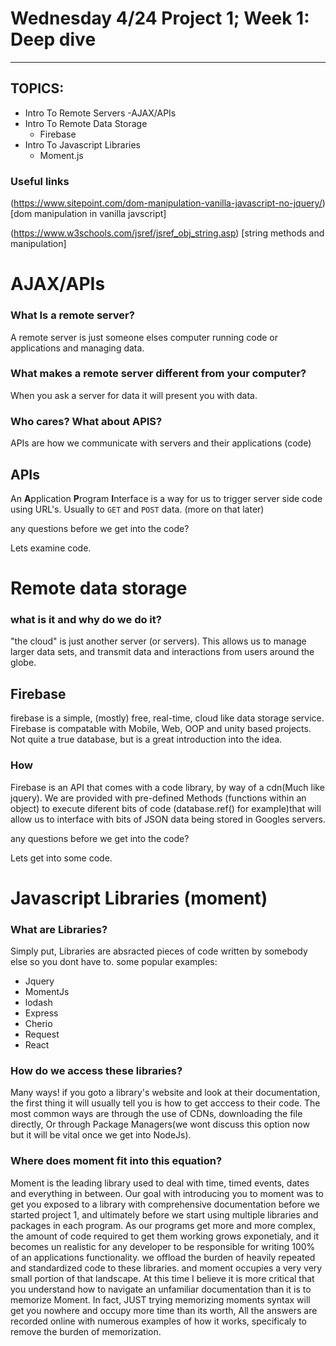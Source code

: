 # Wednesday 4/24 Project 1; Week 1: **Deep dive**
******
## TOPICS:
- Intro To Remote Servers
    -AJAX/APIs
- Intro To Remote Data Storage 
    - Firebase
- Intro To Javascript Libraries 
    - Moment.js

### Useful links
(https://www.sitepoint.com/dom-manipulation-vanilla-javascript-no-jquery/) [dom manipulation in vanilla javscript]

(https://www.w3schools.com/jsref/jsref_obj_string.asp) [string methods and manipulation]


# AJAX/APIs
### What Is a remote server?
A remote server is just someone elses computer running code or applications and managing data. 

### What makes a remote server different from your computer?
When you ask a server for data it will present you with data. 

### Who cares? What about APIS? 
APIs are how we communicate with servers and their applications (code)

## APIs
An **A**pplication **P**rogram **I**nterface is a way for us to trigger server side code using URL's. Usually to `GET` and `POST` data. (more on that later)

any questions before we get into the code?

Lets examine code.

# Remote data storage
### what is it and why do we do it?
"the cloud" is just another server (or servers). This allows us to manage larger data sets, and 
transmit data and interactions from users around the globe.

## Firebase
firebase is a simple, (mostly) free, real-time, cloud like data storage service. Firebase is compatable with Mobile, Web, OOP and unity based projects. Not quite a true database, but is a great introduction into the idea.

### How
Firebase is an API that comes with a code library, by way of a cdn(Much like jquery). We are provided with pre-defined Methods (functions within an object) to execute diferent bits of code (database.ref() for example)that will allow us to interface with bits of JSON data being stored in Googles servers. 

any questions before we get into the code?

Lets get into some code.

# Javascript Libraries (moment)
### What are Libraries?
Simply put, Libraries are absracted pieces of code written by somebody else so you dont have to. some popular examples:
- Jquery
- MomentJs
- lodash
- Express
- Cherio
- Request
- React

### How do we access these libraries?
Many ways! if you goto a library's website and look at their documentation, the first thing it will usually tell you is how to get acccess to their code. 
The most common ways are through the use of CDNs, downloading the file directly, Or through Package Managers(we wont discuss this option now but it will be vital once we get into NodeJs).

### Where does moment fit into this equation?
Moment is the leading library used to deal with time, timed events, dates and everything in between.
Our goal with introducing you to moment was to get you exposed to a library with comprehensive documentation before we started project 1, and ultimately before we start using multiple libraries and packages in each program.
As our programs get more and more complex, the amount of code required to get them working grows exponetialy, and it becomes un realistic for any developer to be responsible for writing 100% of an applications functionality. we offload the burden of heavily repeated and standardized code to these libraries. and moment occupies a very very small portion of that landscape. At this time I believe it is more critical that you understand how to navigate an unfamiliar documentation than it is to memorize Moment. In fact, JUST trying memorizing moments syntax will get you nowhere and occupy more time than its worth, All the answers are recorded online with numerous examples of how it works, specificaly to remove the burden of memorization.

